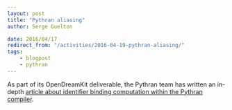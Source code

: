 ```yaml
---
layout: post
title: "Pythran aliasing"
author: Serge Guelton

date: 2016/04/17
redirect_from: "/activities/2016-04-19-pythran-aliasing/"
tags:
    - blogpost
    - pythran
---
```


As part of its OpenDreamKit deliverable, the Pythran team has written an in-depth [article about identifier binding computation within the Pythran compiler](http://serge-sans-paille.github.io/pythran-stories/identifier-binding-computation.html).

